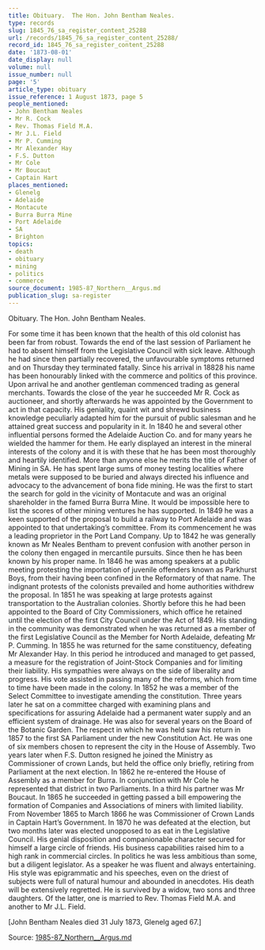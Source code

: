```yaml
---
title: Obituary.  The Hon. John Bentham Neales.
type: records
slug: 1845_76_sa_register_content_25288
url: /records/1845_76_sa_register_content_25288/
record_id: 1845_76_sa_register_content_25288
date: '1873-08-01'
date_display: null
volume: null
issue_number: null
page: '5'
article_type: obituary
issue_reference: 1 August 1873, page 5
people_mentioned:
- John Bentham Neales
- Mr R. Cock
- Rev. Thomas Field M.A.
- Mr J.L. Field
- Mr P. Cumming
- Mr Alexander Hay
- F.S. Dutton
- Mr Cole
- Mr Boucaut
- Captain Hart
places_mentioned:
- Glenelg
- Adelaide
- Montacute
- Burra Burra Mine
- Port Adelaide
- SA
- Brighton
topics:
- death
- obituary
- mining
- politics
- commerce
source_document: 1985-87_Northern__Argus.md
publication_slug: sa-register
---
```


Obituary.  The Hon. John Bentham Neales.

For some time it has been known that the health of this old colonist has been far from robust.  Towards the end of the last session of Parliament he had to absent himself from the Legislative Council with sick leave.  Although he had since then partially recovered, the unfavourable symptoms returned and on Thursday they terminated fatally.  Since his arrival in 18828 his name has been honourably linked with the commerce and politics of this province.  Upon arrival he and another gentleman commenced trading as general merchants.  Towards the close of the year he succeeded Mr R. Cock as auctioneer, and shortly afterwards he was appointed by the Government to act in that capacity.  His geniality, quaint wit and shrewd business knowledge peculiarly adapted him for the pursuit of public salesman and he attained great success and popularity in it.  In 1840 he and several other influential persons formed the Adelaide Auction Co. and for many years he wielded the hammer for them.  He early displayed an interest in the mineral interests of the colony and it is with these that he has been most thoroughly and heartily identified.  More than anyone else he merits the title of Father of Mining in SA.  He has spent large sums of money testing localities where metals were supposed to be buried and always directed his influence and advocacy to the advancement of bona fide mining.  He was the first to start the search for gold in the vicinity of Montacute and was an original shareholder in the famed Burra Burra Mine.  It would be impossible here to list the scores of other mining ventures he has supported.  In 1849 he was a keen supported of the proposal to build a railway to Port Adelaide and was appointed to that undertaking’s committee.  From its commencement he was a leading proprietor in the Port Land Company.  Up to 1842 he was generally known as Mr Neales Bentham to prevent confusion with another person in the colony then engaged in mercantile pursuits.  Since then he has been known by his proper name.  In 1846 he was among speakers at a public meeting protesting the importation of juvenile offenders known as Parkhurst Boys, from their having been confined in the Reformatory of that name.  The indignant protests of the colonists prevailed and home authorities withdrew the proposal.  In 1851 he was speaking at large protests against transportation to the Australian colonies.  Shortly before this he had been appointed to the Board of City Commissioners, which office he retained until the election of the first City Council under the Act of 1849.  His standing in the community was demonstrated when he was returned as a member of the first Legislative Council as the Member for North Adelaide, defeating Mr P. Cumming.  In 1855 he was returned for the same constituency, defeating Mr Alexander Hay.  In this period he introduced and managed to get passed, a measure for the registration of Joint-Stock Companies and for limiting their liability.  His sympathies were always on the side of liberality and progress.  His vote assisted in passing many of the reforms, which from time to time have been made in the colony.  In 1852 he was a member of the Select Committee to investigate amending the constitution.  Three years later he sat on a committee charged with examining plans and specifications for assuring Adelaide had a permanent water supply and an efficient system of drainage.  He was also for several years on the Board of the Botanic Garden.  The respect in which he was held saw his return in 1857 to the first SA Parliament under the new Constitution Act.  He was one of six members chosen to represent the city in the House of Assembly.  Two years later when F.S. Dutton resigned he joined the Ministry as Commissioner of crown Lands, but held the office only briefly, retiring from Parliament at the next election.  In 1862 he re-entered the House of Assembly as a member for Burra.  In conjunction with Mr Cole he represented that district in two Parliaments.  In a third his partner was Mr Boucaut.  In 1865 he succeeded in getting passed a bill empowering the formation of Companies and Associations of miners with limited liability.  From November 1865 to March 1866 he was Commissioner of Crown Lands in Captain Hart’s Government.  In 1870 he was defeated at the election, but two months later was elected unopposed to as eat in the Legislative Council.  His genial disposition and companionable character secured for himself a large circle of friends.  His business capabilities raised him to a high rank in commercial circles.  In politics he was less ambitious than some, but a diligent legislator.  As a speaker he was fluent and always entertaining.  His style was epigrammatic and his speeches, even on the driest of subjects were full of natural humour and abounded in anecdotes.  His death will be extensively regretted.  He is survived by a widow, two sons and three daughters.  Of the latter, one is married to Rev. Thomas Field M.A. and another to Mr J.L. Field.

[John Bentham Neales died 31 July 1873, Glenelg aged 67.]

Source: [1985-87_Northern__Argus.md](/downloads/markdown/1985-87_Northern__Argus.md)
